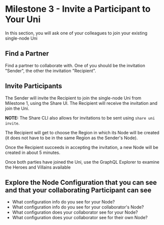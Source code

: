 # Milestone 3 - Invite a Participant to Your Uni
In this section, you will ask one of your colleagues to join your existing single-node Uni

## Find a Partner
Find a partner to collaborate with.  One of you should be the invitation "Sender", the other the invitation "Recipient".  

## Invite Participants
The Sender will invite the Recipient to join the single-node Uni from Milestone 1, using the Share UI.   The Recipient will receive the invitation and join the Uni. 

**NOTE:** The Share CLI also allows for invitations to be sent using `share uni invite`.

The Recipient will get to choose the Region in which its Node will be created (it does not have to be in the same Region as the Sender's Node).

Once the Recipient succeeds in accepting the invitation, a new Node will be created in about 5 minutes.

Once both parties have joined the Uni, use the GraphQL Explorer to examine the Heroes and Villains available

## Explore the Node Configuration that you can see and that your collaborating Participant can see
* What configuration info do you see for your Node?
* What configuration info do you see for your collaborator's Node?
* What configuration does your collaborator see for your Node?
* What configuration does your collaborator see for their own Node?
